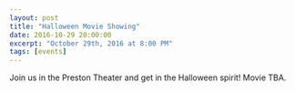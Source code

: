 ```yaml
---
layout: post
title: "Halloween Movie Showing"
date: 2016-10-29 20:00:00
excerpt: "October 29th, 2016 at 8:00 PM"
tags: [events]
---
```


Join us in the Preston Theater and get in the Halloween spirit! Movie TBA.
